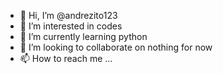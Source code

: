 - 👋 Hi, I’m @andrezito123
- 👀 I’m interested in codes
- 🌱 I’m currently learning python
- 💞️ I’m looking to collaborate on nothing for now
- 📫 How to reach me ...

<!---
andrezito123/andrezito123 is a ✨ special ✨ repository because its `README.md` (this file) appears on your GitHub profile.
You can click the Preview link to take a look at your changes.
--->
